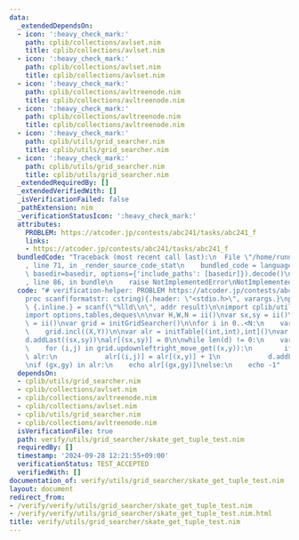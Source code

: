 ```yaml
---
data:
  _extendedDependsOn:
  - icon: ':heavy_check_mark:'
    path: cplib/collections/avlset.nim
    title: cplib/collections/avlset.nim
  - icon: ':heavy_check_mark:'
    path: cplib/collections/avlset.nim
    title: cplib/collections/avlset.nim
  - icon: ':heavy_check_mark:'
    path: cplib/collections/avltreenode.nim
    title: cplib/collections/avltreenode.nim
  - icon: ':heavy_check_mark:'
    path: cplib/collections/avltreenode.nim
    title: cplib/collections/avltreenode.nim
  - icon: ':heavy_check_mark:'
    path: cplib/utils/grid_searcher.nim
    title: cplib/utils/grid_searcher.nim
  - icon: ':heavy_check_mark:'
    path: cplib/utils/grid_searcher.nim
    title: cplib/utils/grid_searcher.nim
  _extendedRequiredBy: []
  _extendedVerifiedWith: []
  _isVerificationFailed: false
  _pathExtension: nim
  _verificationStatusIcon: ':heavy_check_mark:'
  attributes:
    PROBLEM: https://atcoder.jp/contests/abc241/tasks/abc241_f
    links:
    - https://atcoder.jp/contests/abc241/tasks/abc241_f
  bundledCode: "Traceback (most recent call last):\n  File \"/home/runner/.local/lib/python3.10/site-packages/onlinejudge_verify/documentation/build.py\"\
    , line 71, in _render_source_code_stat\n    bundled_code = language.bundle(stat.path,\
    \ basedir=basedir, options={'include_paths': [basedir]}).decode()\n  File \"/home/runner/.local/lib/python3.10/site-packages/onlinejudge_verify/languages/nim.py\"\
    , line 86, in bundle\n    raise NotImplementedError\nNotImplementedError\n"
  code: "# verification-helper: PROBLEM https://atcoder.jp/contests/abc241/tasks/abc241_f\n\
    proc scanf(formatstr: cstring){.header: \"<stdio.h>\", varargs.}\nproc ii(): int\
    \ {.inline.} = scanf(\"%lld\\n\", addr result)\n\nimport cplib/utils/grid_searcher\n\
    import options,tables,deques\n\nvar H,W,N = ii()\nvar sx,sy = ii()\nvar gx,gy\
    \ = ii()\nvar grid = initGridSearcher()\n\nfor i in 0..<N:\n    var X,Y = ii()\n\
    \    grid.incl((X,Y))\n\nvar alr = initTable[(int,int),int]()\nvar d = initDeque[(int,int)]()\n\
    d.addLast((sx,sy))\nalr[(sx,sy)] = 0\n\nwhile len(d) != 0:\n    var (x,y) = d.popFirst()\n\
    \    for (i,j) in grid.updownleftright_move_get((x,y)):\n        if (i,j) notin\
    \ alr:\n            alr[(i,j)] = alr[(x,y)] + 1\n            d.addLast((i,j))\n\
    \nif (gx,gy) in alr:\n    echo alr[(gx,gy)]\nelse:\n    echo -1"
  dependsOn:
  - cplib/utils/grid_searcher.nim
  - cplib/collections/avlset.nim
  - cplib/collections/avltreenode.nim
  - cplib/collections/avlset.nim
  - cplib/utils/grid_searcher.nim
  - cplib/collections/avltreenode.nim
  isVerificationFile: true
  path: verify/utils/grid_searcher/skate_get_tuple_test.nim
  requiredBy: []
  timestamp: '2024-09-28 12:21:55+09:00'
  verificationStatus: TEST_ACCEPTED
  verifiedWith: []
documentation_of: verify/utils/grid_searcher/skate_get_tuple_test.nim
layout: document
redirect_from:
- /verify/verify/utils/grid_searcher/skate_get_tuple_test.nim
- /verify/verify/utils/grid_searcher/skate_get_tuple_test.nim.html
title: verify/utils/grid_searcher/skate_get_tuple_test.nim
---
```

